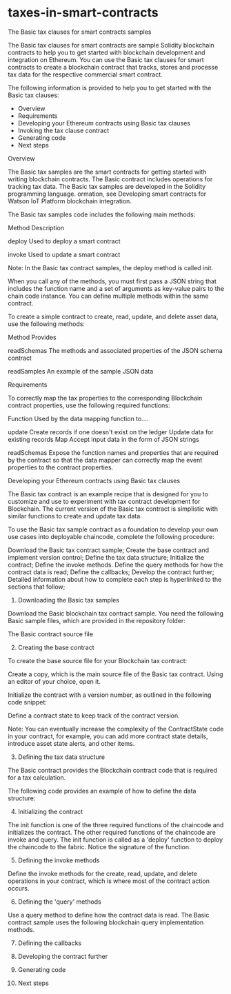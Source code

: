 # taxes-in-smart-contracts
The Basic tax clauses for smart contracts samples

The Basic tax clauses for smart contracts are sample Solidity blockchain contracts to help you to get started with blockchain development and integration on Ethereum. You can use the Basic tax clauses for smart contracts to create a blockchain contract that tracks, stores and processe tax data for the respective commercial smart contract.

The following information is provided to help you to get started with the Basic tax clauses:

- Overview
- Requirements
- Developing your Ethereum contracts using Basic tax clauses
- Invoking the tax clause contract
- Generating code
- Next steps


Overview

The Basic tax samples are the smart contracts for getting started with writing blockchain contracts. The Basic contract includes operations for tracking tax data. The Basic tax samples are developed in the Solidity programming language. ormation, see Developing smart contracts for Watson IoT Platform blockchain integration.

The Basic tax samples code includes the following main methods:

Method	Description

deploy	Used to deploy a smart contract

invoke	Used to update a smart contract

Note: In the Basic tax contract samples, the deploy method is called init.

When you call any of the methods, you must first pass a JSON string that includes the function name and a set of arguments as key-value pairs to the chain code instance. You can define multiple methods within the same contract.

To create a simple contract to create, read, update, and delete asset data, use the following methods:

Method	    Provides

readSchemas The methods and associated properties of the JSON schema contract

readSamples An example of the sample JSON data


Requirements

To correctly map the tax properties to the corresponding Blockchain contract properties, use the following required functions:

Function	Used by the data mapping function to....

update 
Create records if one doesn't exist on the ledger
Update data for existing records
Map 
Accept  input data in the form of JSON strings

readSchemas	
Expose the function names and properties that are required by the contract so that the data mapper can correctly map the event properties to the contract properties.


Developing your Ethereum contracts using Basic tax clauses

The Basic tax contract is an example recipe that is designed for you to customize and use to experiment with tax contract development for Blockchain. The current version of the Basic tax contract is simplistic with similar functions to create and update tax data.

To use the Basic tax sample contract as a foundation to develop your own use cases into deployable chaincode, complete the following procedure:

Download the Basic tax contract sample;
Create the base contract and implement version control;
Define the tax data structure;
Initialize the contract;
Define the invoke methods.
Define the query methods for how the contract data is read;
Define the callbacks;
Develop the contract further;
Detailed information about how to complete each step is hyperlinked to the sections that follow;


1. Downloading the Basic tax samples

Download the Basic blockchain tax contract sample. You need the following Basic sample files, which are provided in the repository folder:

The Basic contract source file

2. Creating the base contract

To create the base source file for your Blockchain tax contract:

Create a copy, which is the main source file of the Basic tax contract.
Using an editor of your choice, open it.



Initialize the contract with a version number, as outlined in the following code snippet:


Define a contract state to keep track of the contract version.


Note: You can eventually increase the complexity of the ContractState code in your contract, for example, you can add more contract state details, introduce asset state alerts, and other items.

3. Defining the tax data structure

The Basic contract provides the Blockchain contract code that is required for a tax calculation.

The following code provides an example of how to define the data structure:

4. Initializing the contract

The init function is one of the three required functions of the chaincode and initializes the contract. The other required functions of the chaincode are invoke and query. The init function is called as a 'deploy' function to deploy the chaincode to the fabric. Notice the signature of the function.


5. Defining the invoke methods

Define the invoke methods for the create, read, update, and delete operations in your contract, which is where most of the contract action occurs. 


6. Defining the 'query' methods

Use a query method to define how the contract data is read. The Basic contract sample uses the following blockchain query implementation methods.


7. Defining the callbacks


8. Developing the contract further


9. Generating code


10. Next steps

